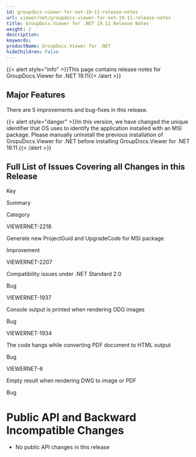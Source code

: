 ```yaml
---
id: groupdocs-viewer-for-net-19-11-release-notes
url: viewer/net/groupdocs-viewer-for-net-19-11-release-notes
title: GroupDocs.Viewer for .NET 19.11 Release Notes
weight: 2
description: 
keywords: 
productName: GroupDocs.Viewer for .NET
hideChildren: False
---
```

{{< alert style="info" >}}This page contains release notes for GroupDocs.Viewer for .NET 19.11{{< /alert >}}

## Major Features

There are 5 improvements and bug-fixes in this release.

{{< alert style="danger" >}}In this version, we have changed the unique identifier that OS uses to identify the application installed with an MSI package. Please manually uninstall the previous installation of GropuDocs.Viewer for .NET before installing GroupDocs.Viewer for .NET 19.11.{{< /alert >}}

## Full List of Issues Covering all Changes in this Release

Key

Summary

Category

VIEWERNET-2218

Generate new ProjectGuid and UpgradeCode for MSI package

Improvement

VIEWERNET-2207

Compatibility issues under .NET Standard 2.0

Bug

VIEWERNET-1937

Console output is printed when rendering ODG images

Bug

VIEWERNET-1934

The code hangs while converting PDF document to HTML output

Bug

VIEWERNET-6

Empty result when rendering DWG to image or PDF

Bug

# Public API and Backward Incompatible Changes

*   No public API changes in this release
